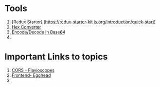 # Tools
1. [Redux Starter] (https://redux-starter-kit.js.org/introduction/quick-start)
2. [Hex Converter](https://www.rapidtables.com/convert/number/decimal-to-hex.html)
3. [Encode/Decode in Base64](https://www.base64encode.org/)
4. 

# Important Links to topics

1. [CORS - Flavioscopes](https://flaviocopes.com/cors/)
2. [Frontend- Egghead](https://egghead.io/)
3. 




